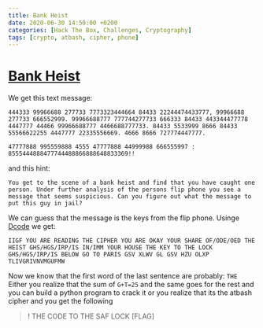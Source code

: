```yaml
---
title: Bank Heist
date: 2020-06-30 14:50:00 +0200
categories: [Hack The Box, Challenges, Cryptography]
tags: [crypto, atbash, cipher, phone]
---
```


# [Bank Heist](https://app.hackthebox.eu/challenges/65)

We get this text message:

```
444333 99966688 277733 7773323444664 84433 22244474433777, 99966688 277733 666552999. 99966688777 777744277733 666333 84433 443344477778 4447777 44466 99966688777 4466688777733. 84433 5533999 8666 84433 55566622255 4447777 22335556669. 4666 8666 727774447777.

47777888 995559888 4555 47777888 44999988 666555997 : 8555444888477744488866888648833369!!
```

and this hint:

```
You get to the scene of a bank heist and find that you have caught one person. Under further analysis of the persons flip phone you see a message that seems suspicious. Can you figure out what the message to put this guy in jail?
```

We can guess that the message is the keys from the flip phone. Usinge [Dcode](https://www.dcode.fr/multitap-abc-cipher) we get:

```
IIGF YOU ARE READING THE CIPHER YOU ARE OKAY YOUR SHARE OF/ODE/OED THE HEIST GHS/HGS/IRP/IS IN/IMM YOUR HOUSE THE KEY TO THE LOCK GHS/HGS/IRP/IS BELOW GO TO PARIS GSV XLWV GL GSV HZU OLXP TLIVGRIVNVMGUFMW
```

Now we know that the first word of the last sentence are probably: `THE`
Either you realize that the sum of `G+T=25` and the same goes for the rest and you can build a python program to crack it or you realize that its the atbash cipher and you get the following

> ! THE CODE TO THE SAF LOCK [FLAG]
